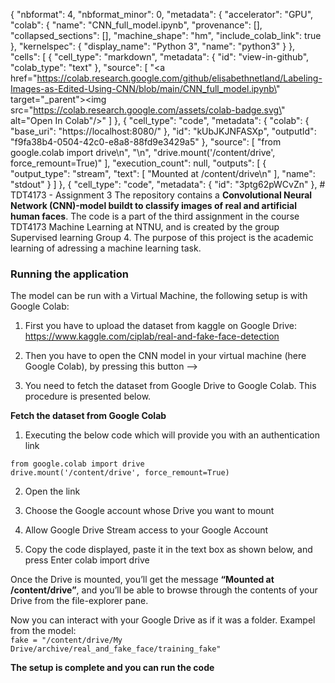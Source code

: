 {
  "nbformat": 4,
  "nbformat_minor": 0,
  "metadata": {
    "accelerator": "GPU",
    "colab": {
      "name": "CNN_full_model.ipynb",
      "provenance": [],
      "collapsed_sections": [],
      "machine_shape": "hm",
      "include_colab_link": true
    },
    "kernelspec": {
      "display_name": "Python 3",
      "name": "python3"
    }
  },
  "cells": [
    {
      "cell_type": "markdown",
      "metadata": {
        "id": "view-in-github",
        "colab_type": "text"
      },
      "source": [
        "<a href=\"https://colab.research.google.com/github/elisabethnetland/Labeling-Images-as-Edited-Using-CNN/blob/main/CNN_full_model.ipynb\" target=\"_parent\"><img src=\"https://colab.research.google.com/assets/colab-badge.svg\" alt=\"Open In Colab\"/></a>"
      ]
    },
    {
      "cell_type": "code",
      "metadata": {
        "colab": {
          "base_uri": "https://localhost:8080/"
        },
        "id": "kUbJKJNFASXp",
        "outputId": "f9fa38b4-0504-42c0-e8a8-88fd9e3429a5"
      },
      "source": [
        "from google.colab import drive\n",
        "\n",
        "drive.mount('/content/drive', force_remount=True)"
      ],
      "execution_count": null,
      "outputs": [
        {
          "output_type": "stream",
          "text": [
            "Mounted at /content/drive\n"
          ],
          "name": "stdout"
        }
      ]
    },
    {
      "cell_type": "code",
      "metadata": {
        "id": "3ptg62pWCvZn"
      },
      # TDT4173 - Assignment 3
The repository contains a **Convolutional Neural Network (CNN)-model buildt to classify images of real and artificial human faces**. The code is a part of the third assignment in the course TDT4173 Machine Learning at NTNU, and is created by the group Supervised learning Group 4. The purpose of this project is the academic learning of adressing a machine learning task.

### Running the application 
The model can be run with a Virtual Machine, the following setup is with Google Colab: 

1. First you have to upload the dataset from kaggle on Google Drive: https://www.kaggle.com/ciplab/real-and-fake-face-detection

2. Then you have to open the CNN model in your virtual machine (here Google Colab), by pressing this button --> 

3. You need to fetch the dataset from Google Drive to Google Colab. This procedure is presented below. 

**Fetch the dataset from Google Colab**

1. Executing the below code which will provide you with an authentication link

```
from google.colab import drive
drive.mount('/content/drive', force_remount=True)
```

2. Open the link

3. Choose the Google account whose Drive you want to mount

4. Allow Google Drive Stream access to your Google Account

5. Copy the code displayed, paste it in the text box as shown below, and press Enter colab import drive

Once the Drive is mounted, you’ll get the message **“Mounted at /content/drive”**, and you’ll be able to browse through the contents of your Drive from the file-explorer pane. 

Now you can interact with your Google Drive as if it was a folder.
Exampel from the model:
\
`fake = "/content/drive/My Drive/archive/real_and_fake_face/training_fake"`

**The setup is complete and you can run the code**
